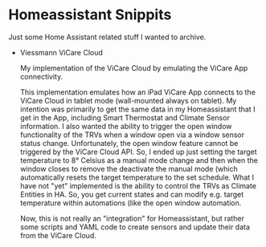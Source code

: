 # Homeassistant Snippits
Just some Home Assistant related stuff I wanted to archive.

- Viessmann ViCare Cloud

  My implementation of the ViCare Cloud by emulating the ViCare App connectivity.

  This implementation emulates how an iPad ViCare App connects to the ViCare Cloud in tablet mode (wall-mounted always on tablet).
  My intention was primarily to get the same data in my Homeassistant that I get in the App, including Smart Thermostat and Climate Sensor information.
  I also wanted the ability to trigger the open window functionality of the TRVs when a window open via a window sensor status change. Unfortunately, the open window feature cannot be triggered by the ViCare Cloud API. So, I ended up just setting the target temperature to 8° Celsius as a manual mode change and then when the window closes to remove the deactivate the manual mode (which automatically resets the target temperature to the set schedule.
  What I have not "yet" implemented is the ability to control the TRVs as Climate Entities in HA. So, you get current states and can modify e.g. target temperature within automations (like the open window automation.

  Now, this is not really an "integration" for Homeassistant, but rather some scripts and YAML code to create sensors and update their data from the ViCare Cloud.
